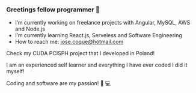 ### Greetings fellow programmer 👋

- I’m currently working on freelance projects with Angular, MySQL, AWS and Node.js
- I’m currently learning React.js, Serveless and Software Engineering
- How to reach me: jose.coque@hotmail.com

Check my CUDA PCISPH project that I developed in Poland!

I am an experienced self learner and everything I have ever coded I did it myself!

Coding and software are my passion! :blue_heart: :computer:

